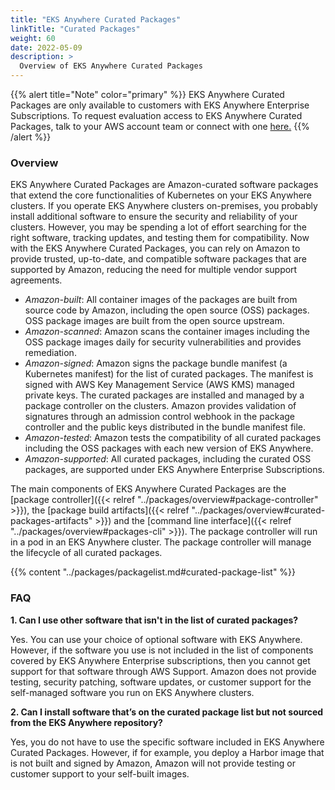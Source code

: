 ```yaml
---
title: "EKS Anywhere Curated Packages"
linkTitle: "Curated Packages"
weight: 60
date: 2022-05-09
description: >
  Overview of EKS Anywhere Curated Packages
---
```


{{% alert title="Note" color="primary" %}}
EKS Anywhere Curated Packages are only available to customers with EKS Anywhere Enterprise Subscriptions. To request evaluation access to EKS Anywhere Curated Packages, talk to your AWS account team or connect with one [here.](https://aws.amazon.com/contact-us/sales-support-eks/)
{{% /alert %}}

### Overview
EKS Anywhere Curated Packages are Amazon-curated software packages that extend the core functionalities of Kubernetes on your EKS Anywhere clusters. If you operate EKS Anywhere clusters on-premises, you probably install additional software to ensure the security and reliability of your clusters. However, you may be spending a lot of effort searching for the right software, tracking updates, and testing them for compatibility. Now with the EKS Anywhere Curated Packages, you can rely on Amazon to provide trusted, up-to-date, and compatible software packages that are supported by Amazon, reducing the need for multiple vendor support agreements. 

* *Amazon-built*: All container images of the packages are built from source code by Amazon, including the open source (OSS) packages. OSS package images are built from the open source upstream.
* *Amazon-scanned*: Amazon scans the container images including the OSS package images daily for security vulnerabilities and provides remediation.
* *Amazon-signed*: Amazon signs the package bundle manifest (a Kubernetes manifest) for the list of curated packages. The manifest is signed with AWS Key Management Service (AWS KMS) managed private keys. The curated packages are installed and managed by a package controller on the clusters. Amazon provides validation of signatures through an admission control webhook in the package controller and the public keys distributed in the bundle manifest file. 
* *Amazon-tested*: Amazon tests the compatibility of all curated packages including the OSS packages with each new version of EKS Anywhere.
* *Amazon-supported*: All curated packages, including the curated OSS packages, are supported under EKS Anywhere Enterprise Subscriptions. 

The main components of EKS Anywhere Curated Packages are the [package controller]({{< relref "../packages/overview#package-controller" >}}), the [package build artifacts]({{< relref "../packages/overview#curated-packages-artifacts" >}}) and the [command line interface]({{< relref "../packages/overview#packages-cli" >}}). The package controller will run in a pod in an EKS Anywhere cluster. The package controller will manage the lifecycle of all curated packages.

{{% content "../packages/packagelist.md#curated-package-list" %}}

### FAQ

**1. Can I use other software that isn't in the list of curated packages?**

Yes. You can use your choice of optional software with EKS Anywhere. However, if the software you use is not included in the list of components covered by EKS Anywhere Enterprise subscriptions, then you cannot get support for that software through AWS Support. Amazon does not provide testing, security patching, software updates, or customer support for the self-managed software you run on EKS Anywhere clusters.

**2. Can I install software that’s on the curated package list but not sourced from the EKS Anywhere repository?**

Yes, you do not have to use the specific software included in EKS Anywhere Curated Packages. However, if for example, you deploy a Harbor image that is not built and signed by Amazon, Amazon will not provide testing or customer support to your self-built images.

